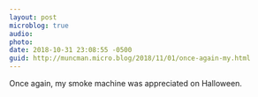 ```yaml
---
layout: post
microblog: true
audio: 
photo: 
date: 2018-10-31 23:08:55 -0500
guid: http://muncman.micro.blog/2018/11/01/once-again-my.html
---
```

Once again, my smoke machine was appreciated on Halloween. 
